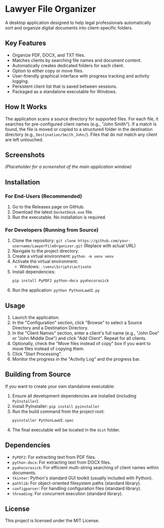# Lawyer File Organizer

A desktop application designed to help legal professionals automatically sort and organize digital documents into client-specific folders.

## Key Features

*   Organize PDF, DOCX, and TXT files.
*   Matches clients by searching file names and document content.
*   Automatically creates dedicated folders for each client.
*   Option to either copy or move files.
*   User-friendly graphical interface with progress tracking and activity logging.
*   Persistent client list that is saved between sessions.
*   Packaged as a standalone executable for Windows.

## How It Works

The application scans a source directory for supported files. For each file, it searches for pre-configured client names (e.g., "John Smith"). If a match is found, the file is moved or copied to a structured folder in the destination directory (e.g., `Destination/Smith_John/`). Files that do not match any client are left untouched.

## Screenshots

*(Placeholder for a screenshot of the main application window)*

## Installation

### For End-Users (Recommended)

1.  Go to the Releases page on GitHub.
2.  Download the latest `DocketDesk.exe` file.
3.  Run the executable. No installation is required.

### For Developers (Running from Source)

1.  Clone the repository: `git clone https://github.com/your-username/LawyerFileOrganizer.git` (Replace with actual URL)
2.  Navigate to the project directory.
3.  Create a virtual environment: `python -m venv venv`
4.  Activate the virtual environment:
    *   Windows: `.\venv\Scripts\activate`
5.  Install dependencies:
    ```bash
    pip install PyPDF2 python-docx pyahocorasick
    ```
6.  Run the application: `python PythonLawUI.py`

## Usage

1.  Launch the application.
2.  In the "Configuration" section, click "Browse" to select a Source Directory and a Destination Directory.
3.  In the "Client Names" section, enter a client's full name (e.g., "John Doe" or "John Middle Doe") and click "Add Client". Repeat for all clients.
4.  Optionally, check the "Move files instead of copy" box if you want to move files instead of copying them.
5.  Click "Start Processing".
6.  Monitor the progress in the "Activity Log" and the progress bar.

## Building from Source

If you want to create your own standalone executable:

1.  Ensure all development dependencies are installed (including `PyInstaller`).
2.  Install PyInstaller: `pip install pyinstaller`
3.  Run the build command from the project root:
    ```bash
    pyinstaller PythonLawUI.spec
    ```
4.  The final executable will be located in the `dist` folder.

## Dependencies

*   `PyPDF2`: For extracting text from PDF files.
*   `python-docx`: For extracting text from DOCX files.
*   `pyahocorasick`: For efficient multi-string searching of client names within documents.
*   `tkinter`: Python's standard GUI toolkit (usually included with Python).
*   `pathlib`: For object-oriented filesystem paths (standard library).
*   `configparser`: For handling configuration files (standard library).
*   `threading`: For concurrent execution (standard library).

## License

This project is licensed under the MIT License.